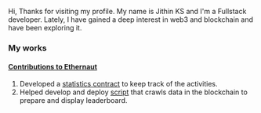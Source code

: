 Hi, Thanks for visiting my profile. My name is Jithin KS and I'm a Fullstack developer. Lately, I have gained a deep interest in web3 and blockchain and have been exploring it.

### My works
#### [Contributions to Ethernaut](https://github.com/OpenZeppelin/ethernaut)
1. Developed a [statistics contract](https://github.com/OpenZeppelin/ethernaut/blob/master/contracts/contracts/metrics/Statistics.sol) to keep track of the activities.
2. Helped develop and deploy [script](https://github.com/OpenZeppelin/ethernaut-leaderboard) that crawls data in the blockchain to prepare and display leaderboard.
